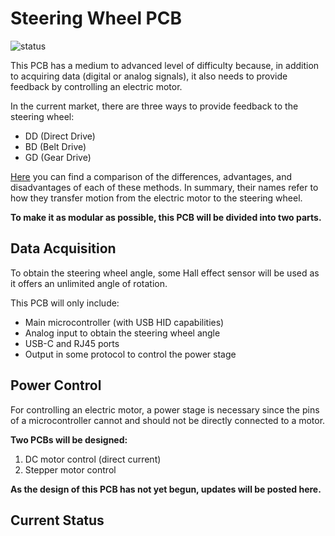 # Steering Wheel PCB

![status](https://badgen.net/badge/Status/Development%20on%20hold,%20currently%20working%20on%20another%20aspect%20of%20the%20project/orange?icon=label)

This PCB has a medium to advanced level of difficulty because, in addition to acquiring data (digital or analog signals), it also needs to provide feedback by controlling an electric motor.

In the current market, there are three ways to provide feedback to the steering wheel:

- DD (Direct Drive)
- BD (Belt Drive)
- GD (Gear Drive)

[Here](https://kommandotech.com/guides/direct-vs-belt-vs-gear-drive/) you can find a comparison of the differences, advantages, and disadvantages of each of these methods. In summary, their names refer to how they transfer motion from the electric motor to the steering wheel.

**To make it as modular as possible, this PCB will be divided into two parts.**

## Data Acquisition
To obtain the steering wheel angle, some Hall effect sensor will be used as it offers an unlimited angle of rotation.

This PCB will only include:

- Main microcontroller (with USB HID capabilities)
- Analog input to obtain the steering wheel angle
- USB-C and RJ45 ports
- Output in some protocol to control the power stage

## Power Control
For controlling an electric motor, a power stage is necessary since the pins of a microcontroller cannot and should not be directly connected to a motor.

**Two PCBs will be designed:**

1. DC motor control (direct current)
2. Stepper motor control

**As the design of this PCB has not yet begun, updates will be posted here.**

## Current Status
